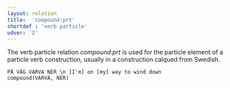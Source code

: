 ```yaml
---
layout: relation
title:  'compound:prt'
shortdef : 'verb particle'
udver: '2'
---
```


The verb particle relation _compound:prt_ is used for the particle element of a particle verb construction, usually in a construction calqued from Swedish.

~~~ sdparse
PÅ VÄG VARVA NER \n [I'm] on [my] way to wind down
compound(VARVA, NER)
~~~
<!-- Interlanguage links updated Po 11. listopadu 2024, 20:10:39 CET -->

